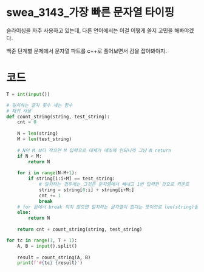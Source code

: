 # swea_3143_가장 빠른 문자열 타이핑

슬라이싱을 자주 사용하고 있는데, 다른 언어에서는 이걸 어떻게 쓸지 고민을 해봐야겠다.

백준 단계별 문제에서 문자열 파트를 c++로 풀어보면서 감을 잡아봐야지.

# 코드

```python
T = int(input())

# 일치하는 글자 횟수 세는 함수
# 재귀 사용 
def count_string(string, test_string):
    cnt = 0
    
    N = len(string)
    M = len(test_string)
    
    # N이 M 보다 작으면 M 입력으로 대체가 애초에 안되니까 그냥 N return
    if N < M:
        return N
    
    for i in range(N-M+1):
        if string[i:i+M] == test_string:
            # 일치하는 경우에는 그것은 문자열에서 빼내고 1번 입력한 것으로 카운트
            string = string[0:i] + string[i+M:] 
            cnt += 1
            break
    # for 문에서 break 되지 않으면 일치하는 글자열이 없다는 뜻이므로 len(string)을 그대로 반환
    else:
        return N
            
    return cnt + count_string(string, test_string)

for tc in range(1, T + 1):
    A, B = input().split()
    
    result = count_string(A, B)
    print(f'#{tc} {result}')
    

```

